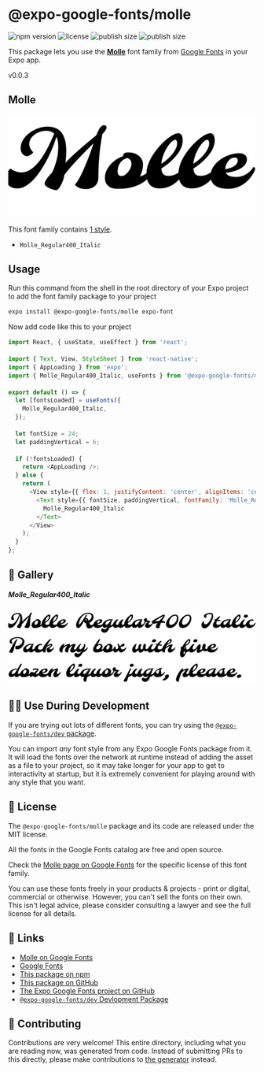# @expo-google-fonts/molle

![npm version](https://flat.badgen.net/npm/v/@expo-google-fonts/molle)
![license](https://flat.badgen.net/github/license/expo/google-fonts)
![publish size](https://flat.badgen.net/packagephobia/install/@expo-google-fonts/molle)
![publish size](https://flat.badgen.net/packagephobia/publish/@expo-google-fonts/molle)

This package lets you use the [**Molle**](https://fonts.google.com/specimen/Molle) font family from [Google Fonts](https://fonts.google.com/) in your Expo app.

v0.0.3

## Molle

![Molle](./font-family.png)

This font family contains [1 style](#-gallery).

- `Molle_Regular400_Italic`

## Usage

Run this command from the shell in the root directory of your Expo project to add the font family package to your project
```sh
expo install @expo-google-fonts/molle expo-font
```

Now add code like this to your project
```js
import React, { useState, useEffect } from 'react';

import { Text, View, StyleSheet } from 'react-native';
import { AppLoading } from 'expo';
import { Molle_Regular400_Italic, useFonts } from '@expo-google-fonts/molle';

export default () => {
  let [fontsLoaded] = useFonts({
    Molle_Regular400_Italic,
  });

  let fontSize = 24;
  let paddingVertical = 6;

  if (!fontsLoaded) {
    return <AppLoading />;
  } else {
    return (
      <View style={{ flex: 1, justifyContent: 'center', alignItems: 'center' }}>
        <Text style={{ fontSize, paddingVertical, fontFamily: 'Molle_Regular400_Italic' }}>
          Molle_Regular400_Italic
        </Text>
      </View>
    );
  }
};

```

## 🔡 Gallery

##### Molle_Regular400_Italic
![Molle_Regular400_Italic](./d081c5d8d7d19361eaa68e5c05b211b519fa2d27ca94a3ec76da0a39f880acb9.ttf.png)


## 👩‍💻 Use During Development

If you are trying out lots of different fonts, you can try using the [`@expo-google-fonts/dev` package](https://github.com/expo/google-fonts/tree/master/font-packages/dev#readme).

You can import *any* font style from any Expo Google Fonts package from it. It will load the fonts
over the network at runtime instead of adding the asset as a file to your project, so it may take longer
for your app to get to interactivity at startup, but it is extremely convenient
for playing around with any style that you want.

## 📖 License

The `@expo-google-fonts/molle` package and its code are released under the MIT license.

All the fonts in the Google Fonts catalog are free and open source.

Check the [Molle page on Google Fonts](https://fonts.google.com/specimen/Molle) for the specific license of this font family.

You can use these fonts freely in your products & projects - print or digital, commercial or otherwise. However, you can't sell the fonts on their own. This isn't legal advice, please consider consulting a lawyer and see the full license for all details.

## 🔗 Links

- [Molle on Google Fonts](https://fonts.google.com/specimen/Molle)
- [Google Fonts](https://fonts.google.com/)
- [This package on npm](https://www.npmjs.com/package/@expo-google-fonts/molle)
- [This package on GitHub](https://github.com/expo/google-fonts/tree/master/font-packages/molle)
- [The Expo Google Fonts project on GitHub](https://github.com/expo/google-fonts)
- [`@expo-google-fonts/dev` Devlopment Package](https://github.com/expo/google-fonts/tree/master/font-packages/dev)


## 🤝 Contributing

Contributions are very welcome! This entire directory, including what you are reading now, was generated from code. Instead of submitting PRs to this directly, please make contributions to [the generator](https://github.com/expo/google-fonts/tree/master/packages/generator) instead.
